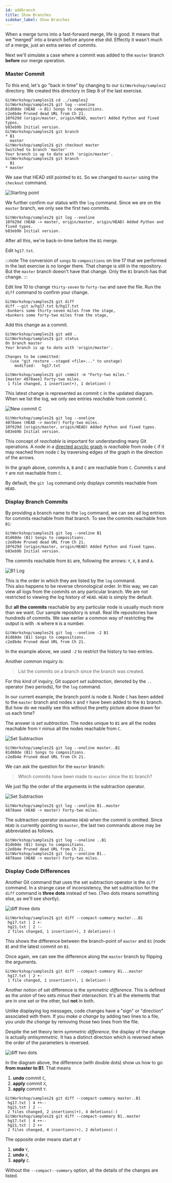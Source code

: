 ```yaml
---
id: addbranch
title: Show Branches
sidebar_label: Show Branches
---
```


When a merge turns into a fast-forward merge, life is good.
It means that we "merged" into a branch before anyone else did.
Effectly it wasn't much of a merge, just an extra series of
commits.

Next we'll simulate a case where a commit was added to the
`master` branch **before** our merge operation.

### Master Commit

To this end, let's go "back in time" by changing to our
`GitWorkshop/samples2` directory.  We created this directory
in Step 8 of the last exercise.

```console
GitWorkshop/samples1$ cd ../samples2
GitWorkshop/samples2$ git log --oneline
81d60de (HEAD -> B1) Songs to compositions.
c2e8b4e Pruned dead URL from Ch 21.
10f629d (origin/master, origin/HEAD, master) Added Python and fixed typos.
b83eb9b Initial version.
GitWorkshop/samples2$ git branch
* B1
  master
GitWorkshop/samples2$ git checkout master
Switched to branch 'master'
Your branch is up to date with 'origin/master'.
GitWorkshop/samples2$ git branch
  B1
* master
```

We saw that HEAD still pointed to `B1`.  So we changed to `master`
using the `checkout` command.

![Starting point](/git/images/noConflict01.svg)

We further confirm our status with the `log` command.  Since we
are on the `master` branch, we only see the first two commits.

```console
GitWorkshop/samples2$ git log --oneline
10f629d (HEAD -> master, origin/master, origin/HEAD) Added Python and fixed typos.
b83eb9b Initial version.
```

After all this, we're back-in-time before the `B1` merge.

Edit `hg17.txt`.

:::note
The conversion of `songs` to `compositions` on line 17 that
we performed in the last exercise is no longer there.  That change
is still in the repository.  But the `master` branch doesn't have
that change.  Only the `B1` branch has that change.
:::

Edit line 10 to change
`thirty-seven` to `forty-two` and save the file.
Run the `diff` command to confirm your change.

```console
GitWorkshop/samples2$ git diff
diff --git a/hg17.txt b/hg17.txt
-bunkers some thirty-seven miles from the stage,
+bunkers some forty-two miles from the stage,
```

Add this change as a commit.

```console
GitWorkshop/samples2$ git add .
GitWorkshop/samples2$ git status
On branch master
Your branch is up to date with 'origin/master'.

Changes to be committed:
  (use "git restore --staged <file>..." to unstage)
	modified:   hg17.txt

GitWorkshop/samples2$ git commit -m "Forty-two miles."
[master 4878aee] Forty-two miles.
 1 file changed, 1 insertion(+), 1 deletion(-)
```

This latest change is represented as commit `C` in the updated
diagram.  When we list the log, we only see entries _reachable_
from commit `C`.

![New commit C](/git/images/noConflict02.svg)

```console
GitWorkshop/samples2$ git log --oneline
4878aee (HEAD -> master) Forty-two miles.
10f629d (origin/master, origin/HEAD) Added Python and fixed typos.
b83eb9b Initial version.
```

This concept of _reachable_ is important for understanding many Git
operations.  A node in a 
[directed acyclic graph](https://en.wikipedia.org/wiki/Directed_acyclic_graph)
is _reachable_ from node `C` if it may reached from node `C` by traversing
edges of the graph in the direction of the arrows.

In the graph above, commits `A`, `B` and `C` are reachable from `C`.
Commits `X` and `Y` are not reachable from `C`.

By default, the `git log` command only displays commits reachable from `HEAD`.


### Display Branch Commits

By providing a branch name to the `log` command, we can see all log entries
for commits reachable from that branch.  To see the commits reachable from
`B1`:

```console
GitWorkshop/samples2$ git log --oneline B1
81d60de (B1) Songs to compositions.
c2e8b4e Pruned dead URL from Ch 21.
10f629d (origin/master, origin/HEAD) Added Python and fixed typos.
b83eb9b Initial version.
```

The commits reachable from `B1` are, following the arrows:
`Y`, `X`, `B` and `A`.

![B1 Log](/git/images/noConflict03.svg)

This is the order in which they are listed by the `log` command.  
This also happens to be reverse chronological order.
In this way, we can view all logs from the commits on any particular
branch.  We are not restricted to viewing the log history of `HEAD`.
`HEAD` is simply the default.

But **all the commits** reachable by any particular node is usually
much more than we want.  Our sample repository is small.
Real life repositories have hundreds of commits.  We saw earlier
a common way of restricting the output is with `-N` where `N` is 
a number.

```
GitWorkshop/samples2$ git log --oneline -2 B1
81d60de (B1) Songs to compositions.
c2e8b4e Pruned dead URL from Ch 21.
```

In the example above, we used `-2` to restrict the history to two entries.

Another common inquiry is:

> List the commits on a branch since the branch was created.

For this kind of inquiry, Git support *set subtraction*,
denoted by the `..` operator (two periods), for the `log` command.

In our current example, the branch point is node `B`.
Node `C` has been added to the `master` branch and nodes
`X` and `Y` have been added to the `B1` branch.
But how do we readily see this without the pretty picture
above drawn for us each time?

The answer is *set subtraction*.  The nodes unique to `B1` are all
the nodes reachable from `Y` *minus* all the nodes reachable from `C`.

![Set Subtraction](/git/images/noConflict04.svg)

```
GitWorkshop/samples2$ git log --oneline master..B1
81d60de (B1) Songs to compositions.
c2e8b4e Pruned dead URL from Ch 21.
```

We can ask the question for the `master` branch:

> Which commits have been made to `master` since the `B1` branch?

We just flip the order of the arguments in the subtraction operator.


![Set Subtraction](/git/images/noConflict05.svg)

```
GitWorkshop/samples2$ git log --oneline B1..master
4878aee (HEAD -> master) Forty-two miles.
```

The subtraction operator assumes `HEAD` when the commit is omitted.
Since `HEAD` is currently pointing to `master`, the last two commands
above may be abbreviated as follows.

```
GitWorkshop/samples2$ git log --oneline ..B1
81d60de (B1) Songs to compositions.
c2e8b4e Pruned dead URL from Ch 21.
GitWorkshop/samples2$ git log --oneline B1..
4878aee (HEAD -> master) Forty-two miles.
```

### Display Code Differences

Another Git command that uses the set subtraction operator is the `diff`
command.  In a strange case of inconsistency, the set subtraction for
the `diff` command is **three dots** instead of two.  (Two dots means
something else, as we'll see shortly).

![diff three dots](/git/images/noConflict06.svg)

```
GitWorkshop/samples2$ git diff --compact-summary master...B1
 hg17.txt | 2 +-
 hg21.txt | 2 --
 2 files changed, 1 insertion(+), 3 deletions(-)
```

This shows the difference between the branch-point of `master` and
`B1` (node `B`) and the latest commit on `B1`.

Once again, we can see the difference along the `master` branch by
flipping the arguments.

```
GitWorkshop/samples2$ git diff --compact-summary B1...master
 hg17.txt | 2 +-
 1 file changed, 1 insertion(+), 1 deletion(-)
```

Another notion of set difference is the *symmetric difference*.
This is defined as the *union* of two sets *minus* their *intersection*.
It's all the elements that are in one set or the other,
but **not** in both.

Unlike displaying log messages, code changes have a "sign" or
"direction" associated with them.  If you _make a change_ by
adding two lines to a file, you _undo the change_ by removing
those two lines from the file.

Despite the set theory term *symmetric difference*, the display
of the change is actually *antisymmetric*.  It has a distinct
direction which is reversed when the order of the parameters is
reversed.

![diff two dots](/git/images/noConflict07.svg)

In the diagram above, the difference (with double dots) show us how to
go **from master to B1**.  That means

1. **undo** commit `C`,
2. **apply** commit `X`,
3. **apply** commit `Y`.

```
GitWorkshop/samples2$ git diff --compact-summary master..B1
 hg17.txt | 4 ++--
 hg21.txt | 2 --
 2 files changed, 2 insertions(+), 4 deletions(-)
GitWorkshop/samples2$ git diff --compact-summary B1..master
 hg17.txt | 4 ++--
 hg21.txt | 2 ++
 2 files changed, 4 insertions(+), 2 deletions(-)
```

The opposite order means start at `Y`

1. **undo** `Y`,
2. **undo** `X`,
3. **apply** `C`.

Without the `--compact--summary` option, all the details of the
changes are listed.

